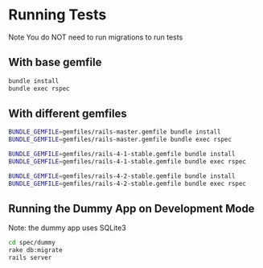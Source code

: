 
# Running Tests

Note You do NOT need to run migrations to run tests

## With base gemfile

```bash
bundle install
bundle exec rspec
```

## With different gemfiles


```bash
BUNDLE_GEMFILE=gemfiles/rails-master.gemfile bundle install
BUNDLE_GEMFILE=gemfiles/rails-master.gemfile bundle exec rspec
```

```bash
BUNDLE_GEMFILE=gemfiles/rails-4-1-stable.gemfile bundle install
BUNDLE_GEMFILE=gemfiles/rails-4-1-stable.gemfile bundle exec rspec
```

```bash
BUNDLE_GEMFILE=gemfiles/rails-4-2-stable.gemfile bundle install
BUNDLE_GEMFILE=gemfiles/rails-4-2-stable.gemfile bundle exec rspec
```


## Running the Dummy App on Development Mode

Note: the dummy app uses SQLite3

```bash
cd spec/dummy
rake db:migrate
rails server
```

